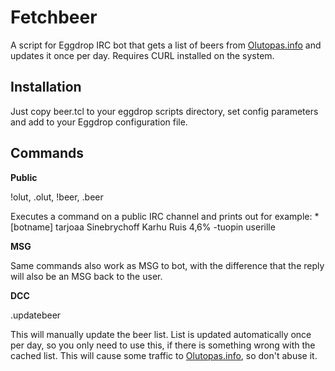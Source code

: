 Fetchbeer
=========

A script for Eggdrop IRC bot that gets a list of beers from [Olutopas.info](http://www.olutopas.info) and updates it once per day. Requires CURL installed on the system.

Installation
------------

Just copy beer.tcl to your eggdrop scripts directory, set config parameters and add to your Eggdrop configuration file.

Commands
--------

**Public**

!olut, .olut, !beer, .beer

Executes a command on a public IRC channel and prints out for example:
*[botname] tarjoaa Sinebrychoff Karhu Ruis 4,6% -tuopin userille

**MSG**

Same commands also work as MSG to bot, with the difference that the reply will also be an MSG back to the user.

**DCC**

.updatebeer

This will manually update the beer list. List is updated automatically once per day, so you only need to use this, if there is something wrong with the cached list. This will cause some traffic to [Olutopas.info](http://www.olutopas.info), so don't abuse it.